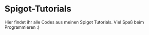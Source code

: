 Spigot-Tutorials
================

Hier findet ihr alle Codes aus meinen Spigot Tutorials. Viel Spaß beim Programmieren :)
